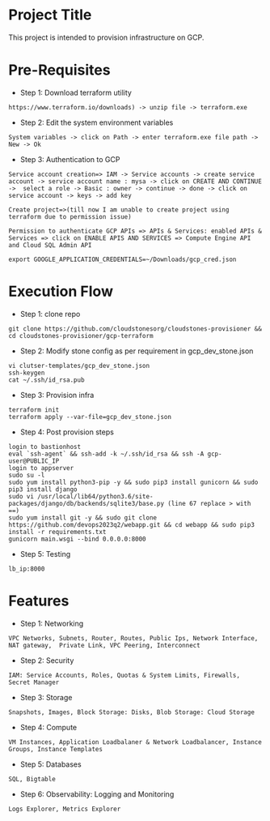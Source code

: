 Project Title
=====================
This project is intended to provision infrastructure on GCP.

Pre-Requisites
============================
* Step 1: Download terraform utility
```
https://www.terraform.io/downloads) -> unzip file -> terraform.exe
```
* Step 2: Edit the system environment variables
```
System variables -> click on Path -> enter terraform.exe file path -> New -> Ok 
```
* Step 3: Authentication to GCP
 ```
Service account creation=> IAM -> Service accounts -> create service account -> service account name : mysa -> click on CREATE AND CONTINUE ->  select a role -> Basic : owner -> continue -> done -> click on service account -> keys -> add key
```
```
Create project=>(till now I am unable to create project using terraform due to permission issue)
```
```
Permission to authenticate GCP APIs => APIs & Services: enabled APIs & Services => click on ENABLE APIS AND SERVICES => Compute Engine API and Cloud SQL Admin API
```
```
export GOOGLE_APPLICATION_CREDENTIALS=~/Downloads/gcp_cred.json
```
# Execution Flow

* Step 1: clone repo
```
git clone https://github.com/cloudstonesorg/cloudstones-provisioner && cd cloudstones-provisioner/gcp-terraform
```
* Step 2: Modify stone config as per requirement in gcp_dev_stone.json
```
vi clutser-templates/gcp_dev_stone.json
ssh-keygen
cat ~/.ssh/id_rsa.pub
```
* Step 3: Provision infra
```
terraform init 
terraform apply --var-file=gcp_dev_stone.json
```
* Step 4: Post provision steps
```
login to bastionhost
eval `ssh-agent` && ssh-add -k ~/.ssh/id_rsa && ssh -A gcp-user@PUBLIC_IP
login to appserver
sudo su -l
sudo yum install python3-pip -y && sudo pip3 install gunicorn && sudo pip3 install django
sudo vi /usr/local/lib64/python3.6/site-packages/django/db/backends/sqlite3/base.py (line 67 replace > with ==)
sudo yum install git -y && sudo git clone https://github.com/devops2023q2/webapp.git && cd webapp && sudo pip3 install -r requirements.txt
gunicorn main.wsgi --bind 0.0.0.0:8000
```
* Step 5: Testing
```
lb_ip:8000
```
# Features
* Step 1: Networking
```
VPC Networks, Subnets, Router, Routes, Public Ips, Network Interface, NAT gateway,  Private Link, VPC Peering, Interconnect
```
* Step 2: Security
```
IAM: Service Accounts, Roles, Quotas & System Limits, Firewalls, Secret Manager
```
* Step 3: Storage
```
Snapshots, Images, Block Storage: Disks, Blob Storage: Cloud Storage
```
* Step 4: Compute
```
VM Instances, Application Loadbalaner & Network Loadbalancer, Instance Groups, Instance Templates
```
* Step 5: Databases
```
SQL, Bigtable
```
* Step 6: Observability: Logging and Monitoring
```
Logs Explorer, Metrics Explorer
```
